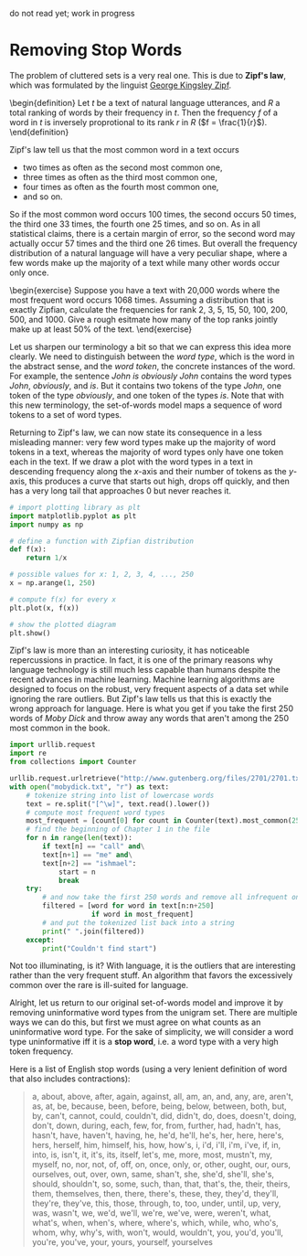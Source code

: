 do not read yet; work in progress

# Removing Stop Words

The problem of cluttered sets is a very real one.
This is due to **Zipf's law**, which was formulated by the linguist [George Kingsley Zipf](https://en.wikipedia.org/wiki/George_Kingsley_Zipf).

\begin{definition}
    Let $t$ be a text of natural language utterances, and $R$ a total ranking of words by their frequency in $t$.
    Then the frequency $f$ of a word in $t$ is inversely proprotional to its rank $r$ in $R$ ($f = \frac{1}{r}$).
\end{definition}

Zipf's law tell us that the most common word in a text occurs

- two times as often as the second most common one,
- three times as often as the third most common one,
- four times as often as the fourth most common one,
- and so on.

So if the most common word occurs 100 times, the second occurs 50 times, the third one 33 times, the fourth one 25 times, and so on.
As in all statistical claims, there is a certain margin of error, so the second word may actually occur 57 times and the third one 26 times.
But overall the frequency distribution of a natural language will have a very peculiar shape, where a few words make up the majority of a text while many other words occur only once.

\begin{exercise}
Suppose you have a text with 20,000 words where the most frequent word occurs 1068 times.
Assuming a distribution that is exactly Zipfian, calculate the frequencies for rank 2, 3, 5, 15, 50, 100, 200, 500, and 1000.
Give a rough esitmate how many of the top ranks jointly make up at least 50% of the text.
\end{exercise}

Let us sharpen our terminology a bit so that we can express this idea more clearly.
We need to distinguish between the *word type*, which is the word in the abstract sense, and the *word token*, the concrete instances of the word.
For example, the sentence *John is obviously John* contains the word types *John*, *obviously*, and *is*.
But it contains two tokens of the type *John*, one token of the type *obviously*, and one token of the types *is*.
Note that with this new terminology, the set-of-words model maps a sequence of word tokens to a set of word types.

Returning to Zipf's law, we can now state its consequence in a less misleading manner: very few word types make up the majority of word tokens in a text, whereas the majority of word types only have one token each in the text.
If we draw a plot with the word types in a text in descending frequency along the $x$-axis and their number of tokens as the $y$-axis, this produces a curve that starts out high, drops off quickly, and then has a very long tail that approaches 0 but never reaches it.

```python
# import plotting library as plt
import matplotlib.pyplot as plt
import numpy as np

# define a function with Zipfian distribution
def f(x):
    return 1/x

# possible values for x: 1, 2, 3, 4, ..., 250
x = np.arange(1, 250)

# compute f(x) for every x
plt.plot(x, f(x))

# show the plotted diagram
plt.show()
```

Zipf's law is more than an interesting curiosity, it has noticeable repercussions in practice.
In fact, it is one of the primary reasons why language technology is still much less capable than humans despite the recent advances in machine learning.
Machine learning algorithms are designed to focus on the robust, very frequent aspects of a data set while ignoring the rare outliers.
But Zipf's law tells us that this is exactly the wrong approach for language.
Here is what you get if you take the first 250 words of *Moby Dick* and throw away any words that aren't among the 250 most common in the book.

```python
import urllib.request
import re
from collections import Counter

urllib.request.urlretrieve("http://www.gutenberg.org/files/2701/2701.txt", "mobydick.txt")
with open("mobydick.txt", "r") as text:
    # tokenize string into list of lowercase words
    text = re.split("[^\w]", text.read().lower())
    # compute most frequent word types
    most_frequent = [count[0] for count in Counter(text).most_common(250)]
    # find the beginning of Chapter 1 in the file
    for n in range(len(text)):
        if text[n] == "call" and\
        text[n+1] == "me" and\
        text[n+2] == "ishmael":
            start = n
            break
    try:
        # and now take the first 250 words and remove all infrequent ones
        filtered = [word for word in text[n:n+250]
                    if word in most_frequent]
        # and put the tokenized list back into a string
        print(" ".join(filtered))
    except:
        print("Couldn't find start")
```

Not too illuminating, is it?
With language, it is the outliers that are interesting rather than the very frequent stuff.
An algorithm that favors the excessively common over the rare is ill-suited for language.

Alright, let us return to our original set-of-words model and improve it by removing uninformative word types from the unigram set.
There are multiple ways we can do this, but first we must agree on what counts as an uninformative word type.
For the sake of simplicity, we will consider a word type uninformative iff it is a **stop word**, i.e. a word type with a very high token frequency.

Here is a list of English stop words (using a very lenient definition of word that also includes contractions):

> a, about, above, after, again, against, all, am, an, and, any, are, aren't, as, at, be, because, been, before, being, below, between, both, but, by, can't, cannot, could, couldn't, did, didn't, do, does, doesn't, doing, don't, down, during, each, few, for, from, further, had, hadn't, has, hasn't, have, haven't, having, he, he'd, he'll, he's, her, here, here's, hers, herself, him, himself, his, how, how's, i, i'd, i'll, i'm, i've, if, in, into, is, isn't, it, it's, its, itself, let's, me, more, most, mustn't, my, myself, no, nor, not, of, off, on, once, only, or, other, ought, our, ours, ourselves, out, over, own, same, shan't, she, she'd, she'll, she's, should, shouldn't, so, some, such, than, that, that's, the, their, theirs, them, themselves, then, there, there's, these, they, they'd, they'll, they're, they've, this, those, through, to, too, under, until, up, very, was, wasn't, we, we'd, we'll, we're, we've, were, weren't, what, what's, when, when's, where, where's, which, while, who, who's, whom, why, why's, with, won't, would, wouldn't, you, you'd, you'll, you're, you've, your, yours, yourself, yourselves

